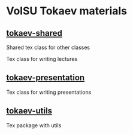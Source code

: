# VolSU Tokaev materials

## [tokaev-shared](./src/tokaev-shared.cls)

Shared tex class for other classes

Tex class for writing lectures

## [tokaev-presentation](./src/tokaev-presentation.cls)

Tex class for writing presentations

## [tokaev-utils](./src/tokaev-utils.sty)

Tex package with utils
